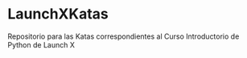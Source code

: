 # LaunchXKatas
Repositorio para las Katas correspondientes al Curso Introductorio de Python de Launch X
